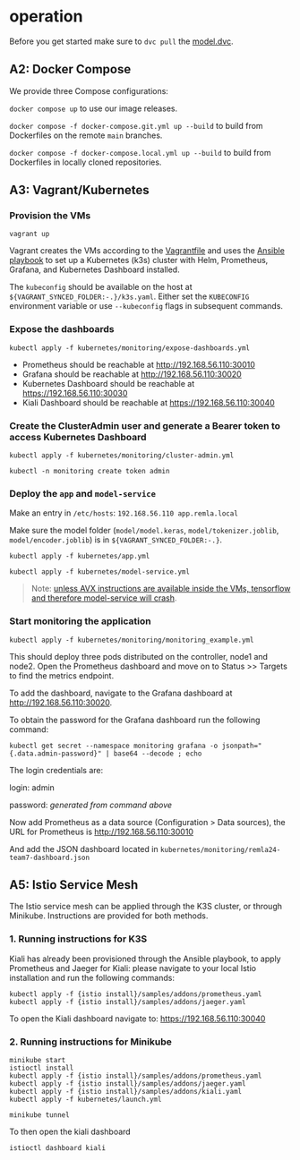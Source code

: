 # operation

Before you get started make sure to `dvc pull` the [model.dvc](model.dvc).

## A2: Docker Compose

We provide three Compose configurations:

`docker compose up` to use our image releases.

`docker compose -f docker-compose.git.yml up --build` to build from Dockerfiles on the remote `main` branches.

`docker compose -f docker-compose.local.yml up --build` to build from Dockerfiles in locally cloned repositories.

## A3: Vagrant/Kubernetes

### Provision the VMs

`vagrant up`

Vagrant creates the VMs according to the [Vagrantfile](Vagrantfile) and uses the [Ansible playbook](ansible/playbook.yml) to set up a Kubernetes (k3s) cluster with Helm, Prometheus, Grafana, and Kubernetes Dashboard installed.

The `kubeconfig` should be available on the host at `${VAGRANT_SYNCED_FOLDER:-.}/k3s.yaml`. Either set the `KUBECONFIG` environment variable or use `--kubeconfig` flags in subsequent commands.

### Expose the dashboards

`kubectl apply -f kubernetes/monitoring/expose-dashboards.yml`

- Prometheus should be reachable at http://192.168.56.110:30010
- Grafana should be reachable at http://192.168.56.110:30020
- Kubernetes Dashboard should be reachable at https://192.168.56.110:30030
- Kiali Dashboard should be reachable at https://192.168.56.110:30040

### Create the ClusterAdmin user and generate a Bearer token to access Kubernetes Dashboard

`kubectl apply -f kubernetes/monitoring/cluster-admin.yml`

`kubectl -n monitoring create token admin`

### Deploy the `app` and `model-service`

Make an entry in `/etc/hosts`: `192.168.56.110 app.remla.local`

Make sure the model folder (`model/model.keras`, `model/tokenizer.joblib`, `model/encoder.joblib`) is in `${VAGRANT_SYNCED_FOLDER:-.}`.

`kubectl apply -f kubernetes/app.yml`

`kubectl apply -f kubernetes/model-service.yml`

> Note: [unless AVX instructions are available inside the VMs, tensorflow and therefore model-service will crash](https://stackoverflow.com/questions/65780506/how-to-enable-avx-avx2-in-virtualbox-6-1-16-with-ubuntu-20-04-64bit).

### Start monitoring the application

    kubectl apply -f kubernetes/monitoring/monitoring_example.yml

This should deploy three pods distributed on the controller, node1 and node2. Open the Prometheus dashboard and move on to Status >> Targets to find the metrics endpoint. 

To add the dashboard, navigate to the Grafana dashboard at http://192.168.56.110:30020. 

To obtain the password for the Grafana dashboard run the following command:

    kubectl get secret --namespace monitoring grafana -o jsonpath="{.data.admin-password}" | base64 --decode ; echo

The login credentials are:

login: admin

password: *generated from command above*

Now add Prometheus as a data source (Configuration > Data sources), the URL for Prometheus is http://192.168.56.110:30010

And add the JSON dashboard located in `kubernetes/monitoring/remla24-team7-dashboard.json`

## A5: Istio Service Mesh
The Istio service mesh can be applied through the K3S cluster, or through Minikube. Instructions are provided for both methods.
### 1. Running instructions for K3S

Kiali has already been provisioned through the Ansible playbook, to apply Prometheus and Jaeger for Kiali: please navigate to your local Istio installation and run the following commands:

    kubectl apply -f {istio install}/samples/addons/prometheus.yaml
    kubectl apply -f {istio install}/samples/addons/jaeger.yaml

To open the Kiali dashboard navigate to: https://192.168.56.110:30040


### 2. Running instructions for Minikube
```
minikube start
istioctl install
kubectl apply -f {istio install}/samples/addons/prometheus.yaml
kubectl apply -f {istio install}/samples/addons/jaeger.yaml
kubectl apply -f {istio install}/samples/addons/kiali.yaml
kubectl apply -f kubernetes/launch.yml

minikube tunnel
```

To then open the kiali dashboard

```
istioctl dashboard kiali
```
